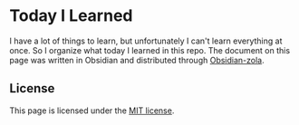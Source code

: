 Today I Learned
===============

I have a lot of things to learn, but unfortunately I can't learn everything at once.
So I organize what today I learned in this repo. The document on this page was written in Obsidian and distributed through [Obsidian-zola](https://github.com/ppeetteerrs/obsidian-zola).

License
---

This page is licensed under the [MIT license](./LICENSE).